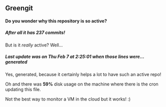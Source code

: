 ## Greengit

#### Do you wonder why this repository is so active?

##### After all it has 237 commits!

But is it *really* active? Well...

##### Last update was on Thu Feb 7 at 2:25:01 when those lines were... generated

Yes, generated, because it certainly helps a lot to have such an active repo!

Oh and there was **59%** disk usage on the machine
where there is the cron updating this file.

Not the best way to monitor a VM in the cloud but it works! :)
